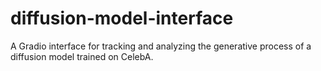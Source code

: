 # diffusion-model-interface
A Gradio interface for tracking and analyzing the generative process of a diffusion model trained on CelebA.
